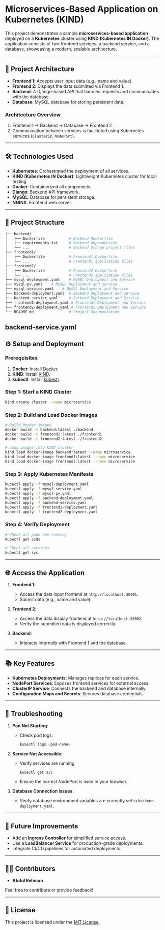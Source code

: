 # **Microservices-Based Application on Kubernetes (KIND)**

This project demonstrates a sample **microservices-based application** deployed on a **Kubernetes** cluster using **KIND (Kubernetes IN Docker)**. The application consists of two frontend services, a backend service, and a database, showcasing a modern, scalable architecture.

---

## 🚀 **Project Architecture**

- **Frontend 1**: Accepts user input data (e.g., name and value).
- **Frontend 2**: Displays the data submitted via Frontend 1.
- **Backend**: A Django-based API that handles requests and communicates with the database.
- **Database**: MySQL database for storing persistent data.

### **Architecture Overview**
1. Frontend 1 → Backend → Database → Frontend 2
2. Communication between services is facilitated using Kubernetes services (`ClusterIP`, `NodePort`).

---

## 🛠️ **Technologies Used**

- **Kubernetes**: Orchestrated the deployment of all services.
- **KIND (Kubernetes IN Docker)**: Lightweight Kubernetes cluster for local testing.
- **Docker**: Containerized all components.
- **Django**: Backend API framework.
- **MySQL**: Database for persistent storage.
- **NGINX**: Frontend web server.

---

## 📂 **Project Structure**

```bash
├── backend/
│   ├── Dockerfile           # Backend Dockerfile
│   ├── requirements.txt     # Backend dependencies
│   └── ...                  # Backend Django project files
├── frontend1/
│   ├── Dockerfile           # Frontend1 Dockerfile
│   └── ...                  # Frontend1 application files
├── frontend2/
│   ├── Dockerfile           # Frontend2 Dockerfile
│   └── ...                  # Frontend2 application files
├── mysql-deployment.yaml    # MySQL Deployment and Service
├── mysql-pv.yaml    # MySQL Deployment and Service
├── mysql-service.yaml    # MySQL Deployment and Service
├── backend-deployment.yaml  # Backend Deployment and Service
├── backend-service.yaml     # Backend Deployment and Service
├── frontend1-deployment.yaml # Frontend1 Deployment and Service
├── frontend2-deployment.yaml # Frontend2 Deployment and Service
└── README.md                # Project Documentation
```
backend-service.yaml
---

## ⚙️ **Setup and Deployment**

### Prerequisites

1. **Docker**: Install [Docker](https://docs.docker.com/get-docker/).
2. **KIND**: Install [KIND](https://kind.sigs.k8s.io/docs/user/quick-start/).
3. **kubectl**: Install [kubectl](https://kubernetes.io/docs/tasks/tools/).

### Step 1: Start a KIND Cluster

```bash
kind create cluster --name microservice
```

### Step 2: Build and Load Docker Images

```bash
# Build Docker images
docker build -t backend:latest ./backend
docker build -t frontend1:latest ./frontend1
docker build -t frontend2:latest ./frontend2

# Load images into KIND cluster
kind load docker-image backend:latest --name microservice
kind load docker-image frontend1:latest --name microservice
kind load docker-image frontend2:latest --name microservice
```

### Step 3: Apply Kubernetes Manifests

```bash
kubectl apply -f mysql-deployment.yaml
kubectl apply -f mysql-service.yaml
kubectl apply -f mysql-pv.yaml
kubectl apply -f backend-deployment.yaml
kubectl apply -f backend-service.yaml
kubectl apply -f frontend1-deployment.yaml
kubectl apply -f frontend2-deployment.yaml
```

### Step 4: Verify Deployment

```bash
# Check all pods are running
kubectl get pods

# Check all services
kubectl get svc
```

---

## 🌐 **Access the Application**

1. **Frontend 1**:
   - Access the data input frontend at `http://localhost:30001`.
   - Submit data (e.g., name and value).

2. **Frontend 2**:
   - Access the data display frontend at `http://localhost:30002`.
   - Verify the submitted data is displayed correctly.

3. **Backend**:
   - Interacts internally with Frontend 1 and the database.

---

## 📚 **Key Features**

- **Kubernetes Deployments**: Manages replicas for each service.
- **NodePort Services**: Exposes frontend services for external access.
- **ClusterIP Service**: Connects the backend and database internally.
- **Configuration Maps and Secrets**: Secures database credentials.

---

## 🐛 **Troubleshooting**

1. **Pod Not Starting**:
   - Check pod logs:
     ```bash
     kubectl logs <pod-name>
     ```

2. **Service Not Accessible**:
   - Verify services are running:
     ```bash
     kubectl get svc
     ```
   - Ensure the correct NodePort is used in your browser.

3. **Database Connection Issues**:
   - Verify database environment variables are correctly set in `backend-deployment.yaml`.

---

## 📜 **Future Improvements**

- Add an **Ingress Controller** for simplified service access.
- Use a **LoadBalancer Service** for production-grade deployments.
- Integrate CI/CD pipelines for automated deployments.

---

## 🧑‍💻 **Contributors**

- **Abdul Rehman**

Feel free to contribute or provide feedback!

---

## 📄 **License**

This project is licensed under the [MIT License](LICENSE).
